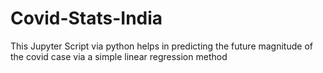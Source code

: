 # Covid-Stats-India
This Jupyter Script via python helps in predicting the future magnitude of the covid case via a simple linear regression method
